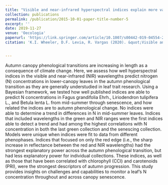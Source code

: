 ```yaml
---
title: "Visible and near-infrared hyperspectral indices explain more variation in lower-crown leaf nitrogen concentrations in autumn than in summer"
collection: publications
permalink: /publication/2015-10-01-paper-title-number-5
excerpt: ''
date: 2019-11-27
venue: 'Oecologia'
paperurl: 'https://link.springer.com/article/10.1007/s00442-019-04554-2'
citation: 'K.I. Wheeler, D.F. Levia, R. Vargas (2020). &quot;Visible and near-infrared hyperspectral indices explain more variation in lower-crown leaf nitrogen concentrations in autumn than in summer.&quot; <i>Oecologia</i>. 192:13-27.' 


---
```

Autumn canopy phenological transitions are increasing in length as a consequence of climate change. Here, we assess how well hyperspectral indices in the visible and near-infrared (NIR) wavelengths predict nitrogen (N) concentrations in lower-canopy leaves in the autumn phenological transition as they are generally understudied in leaf trait research. Using a Bayesian framework, we tested how well published indices are able to predict N concentrations in Fagus grandifolia Ehrh., Liriodendron tulipifera L., and Betula lenta L. from mid-summer through senescence, and how related the indices are to autumn phenological change. No indices were able to determine a trend in differences in N in mid-summer leaves. Indices that included wavelengths in the green and NIR ranges were the first indices able to detect a trend and had among the highest correlations with N concentration in both the last green collection and the senescing collection. Models were unique when indices were fit to data from different phenophases. Indices that focused on only the red edge (i.e., the sharp increase in reflectance between the red and NIR wavelengths) had the strongest explanatory power across the autumn phenological transition, but had less explanatory power for individual collections. These indices, as well as those that have been correlated with chlorophyll (CCI) and carotenoids (PRI), were the strongest descriptors of autumn progression. This study provides insights on challenges and capabilities to monitor a leaf’s N concentration throughout and across canopy senescence.
